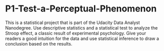 # P1-Test-a-Perceptual-Phenomenon
This is a statistical project that is part of the Udacity Data Analyst Nanodegree. Use descriptive statistics and a statistical test to analyze the Stroop effect, a classic result of experimental psychology. Give your readers a good intuition for the data and use statistical inference to draw a conclusion based on the results.

